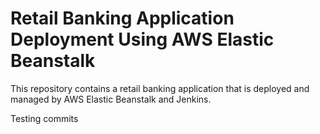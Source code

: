 # Retail Banking Application Deployment Using AWS Elastic Beanstalk

This repository contains a retail banking application that is deployed and managed by AWS Elastic Beanstalk and Jenkins.

Testing commits
